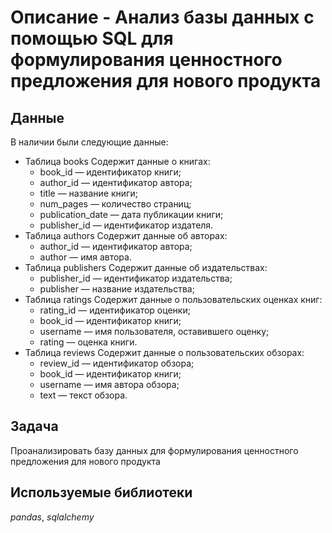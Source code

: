 # Описание - Анализ базы данных с помощью SQL для формулирования ценностного предложения для нового продукта


## Данные

В наличии были следующие данные:
- Таблица books
  Содержит данные о книгах:
    - book_id — идентификатор книги;
    - author_id — идентификатор автора;
    - title — название книги;
    - num_pages — количество страниц;
    - publication_date — дата публикации книги;
    - publisher_id — идентификатор издателя.
- Таблица authors
  Содержит данные об авторах:
    - author_id — идентификатор автора;
    - author — имя автора.
- Таблица publishers
  Содержит данные об издательствах:
    - publisher_id — идентификатор издательства;
    - publisher — название издательства;
- Таблица ratings
  Содержит данные о пользовательских оценках книг:
    - rating_id — идентификатор оценки;
    - book_id — идентификатор книги;
    - username — имя пользователя, оставившего оценку;
    - rating — оценка книги.
- Таблица reviews
  Содержит данные о пользовательских обзорах:
    - review_id — идентификатор обзора;
    - book_id — идентификатор книги;
    - username — имя автора обзора;
    - text — текст обзора.

## Задача

Проанализировать базу данных для формулирования ценностного предложения для нового продукта
  
## Используемые библиотеки
*pandas*, *sqlalchemy*
